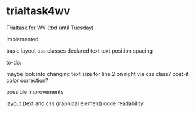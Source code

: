 # trialtask4wv
Trialtask for WV (tbd until Tuesday)

Implemented:

basic layout
css classes declared
text
text position
spacing

to-do:

maybe look into changing text size for line 2 on right via css class?
post-it color correction?

possible improvements

  layout (text and css graphical element)
  code readability
